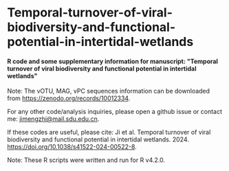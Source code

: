 # Temporal-turnover-of-viral-biodiversity-and-functional-potential-in-intertidal-wetlands

#### R code and some supplementary information for manuscript: "Temporal turnover of viral biodiversity and functional potential in intertidal wetlands"

Note: 
The vOTU, MAG, vPC sequences information can be downloaded from https://zenodo.org/records/10012334.

For any other code/analysis inquiries, please open a github issue or contact me: jimengzhi@mail.sdu.edu.cn.

If these codes are useful, please cite: Ji et al. Temporal turnover of viral biodiversity and functional potential in intertidal wetlands. 2024. https://doi.org/10.1038/s41522-024-00522-8.

Note: These R scripts were written and run for R v4.2.0. 
